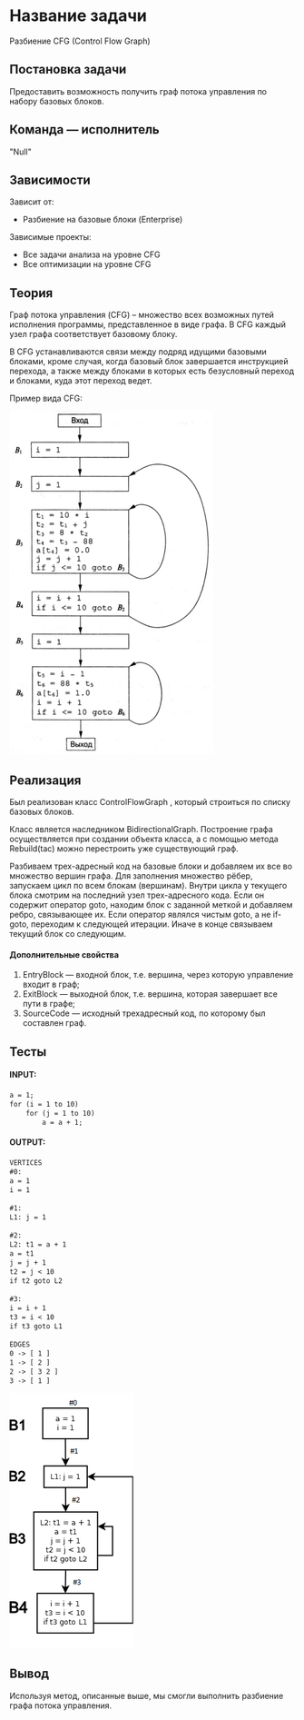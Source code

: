 # Название задачи
Разбиение CFG (Control Flow
Graph)
## Постановка задачи
Предоставить возможность получить граф потока управления по
набору базовых блоков.

## Команда — исполнитель
"Null"

## Зависимости
Зависит от:
- Разбиение на базовые блоки (Enterprise)

Зависимые проекты:
- Все задачи анализа на уровне CFG
- Все оптимизации на уровне CFG

## Теория

Граф потока управления (CFG) – множество всех возможных путей
исполнения программы, представленное в виде графa.
В CFG каждый узел графа соответствует базовому
блоку.

В CFG устанавливаются связи между подряд
идущими базовыми блоками, кроме случая, когда базовый блок
завершается инструкцией перехода, а также между блоками в которых
есть безусловный переход и блоками, куда этот переход ведет.

Пример вида CFG:

![](../images/31-teamNull-1.png)

## Реализация

Был реализован класс ControlFlowGraph , который
строиться по списку базовых блоков.

Класс является наследником BidirectionalGraph. 
Построение графа осуществляется при создании объекта класса, 
а с помощью метода Rebuild(tac) можно перестроить уже существующий граф.

Разбиваем трех-адресный код на базовые блоки и добавляем их все во множество вершин графа.
Для заполнения множество рёбер, запускаем цикл по всем блокам (вершинам). Внутри цикла у текущего блока смотрим на последний узел трех-адресного кода. Если он содержит оператор goto, находим блок с заданной меткой и добавляем ребро, связывающее их. Если оператор являлся чистым goto, а не if-goto, переходим к следующей итерации. Иначе в конце связываем текущий блок со следующим.

#### Дополнительные свойства

1. EntryBlock — входной блок, т.е. вершина, через которую управление входит в граф;
2. ExitBlock — выходной блок, т.е. вершина, которая завершает все пути в графе;
3. SourceCode — исходный трехадресный код, по которому был составлен граф.

## Тесты

#### INPUT:
```
a = 1;
for (i = 1 to 10)
	for (j = 1 to 10)
		a = a + 1;
```

#### OUTPUT:

```
VERTICES
#0:
a = 1  
i = 1  

#1:
L1: j = 1  

#2:
L2: t1 = a + 1
a = t1  
j = j + 1
t2 = j < 10
if t2 goto L2

#3:
i = i + 1
t3 = i < 10
if t3 goto L1

EDGES
0 -> [ 1 ]
1 -> [ 2 ]
2 -> [ 3 2 ]
3 -> [ 1 ]
```

![](../images/31-teamNull-2.png)

## Вывод
Используя метод, описанные выше, мы смогли выполнить разбиение графa потока управления. 
